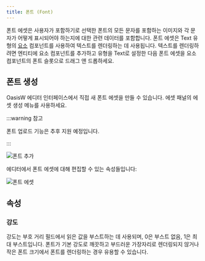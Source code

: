 ```yaml
---
title: 폰트 (Font)
---
```


폰트 에셋은 사용자가 포함하기로 선택한 폰트의 모든 문자를 포함하는 이미지와 각 문자가 어떻게 표시되어야 하는지에 대한 관련 데이터를 포함합니다. 폰트 에셋은 Text 유형의 [요소][1] 컴포넌트를 사용하여 텍스트를 렌더링하는 데 사용됩니다. 텍스트를 렌더링하려면 엔티티에 요소 컴포넌트를 추가하고 유형을 Text로 설정한 다음 폰트 에셋을 요소 컴포넌트의 폰트 슬롯으로 드래그 앤 드롭하세요.

<!-- You can create a Font asset by uploading a font file ending in `.ttf`, `.ttc`, `.otf` or `.dfont`. We convert the uploaded font to a multi-channel signed distance field. This makes a font keep its details at various sizes so you only need to upload one font and use the same one for every size you want to display. The technique might work better for some fonts than others. -->

## 폰트 생성

OasisW 에디터 인터페이스에서 직접 새 폰트 에셋을 만들 수 있습니다. 에셋 패널의 에셋 생성 메뉴를 사용하세요.

:::warning 참고

폰트 업로드 기능은 추후 지원 예정입니다.

:::

![폰트 추가](/img/user-manual/assets/fonts/add-font.png)

에디터에서 폰트 에셋에 대해 편집할 수 있는 속성들입니다:

![폰트 에셋](/img/user-manual/assets/fonts/font.png)

## 속성

### 강도

강도는 부호 거리 필드에서 읽은 값을 부스트하는 데 사용되며, 0은 부스트 없음, 1은 최대 부스트입니다. 폰트가 기본 강도로 깨끗하고 부드러운 가장자리로 렌더링되지 않거나 작은 폰트 크기에서 폰트를 렌더링하는 경우 유용할 수 있습니다.

<!-- ## Character Presets

Click on a preset to include its characters to the Font asset. Clicking on a preset will add the characters to the existing selection.

## Custom Character Range

If you want to include a specific range of characters to the Font asset, enter the range in Hex and click the Plus icon to add the range to the character selection.

## Font

### Characters

The characters that should be included in the Font asset. If you only need numbers for example, there is no need to include all the other characters of the Font. This is useful to keep Font assets small. Please note that some characters may not exist in the uploaded font.

## Process Font

Click on the Process Font button after you make changes to the Font asset in order to generate a new version. -->

[1]: /user-manual/scenes/components/element/
